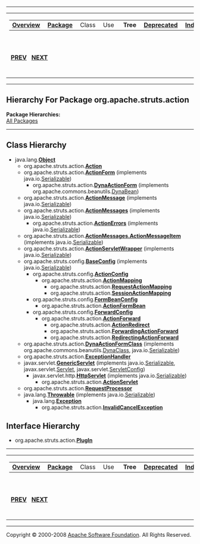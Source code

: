 ------------------------------------------------------------------------

<span id="navbar_top"></span> [](#skip-navbar_top "Skip navigation links")

<table>
<colgroup>
<col width="50%" />
<col width="50%" />
</colgroup>
<tbody>
<tr class="odd">
<td align="left"><span id="navbar_top_firstrow"></span>
<table>
<tbody>
<tr class="odd">
<td align="left"><a href="../../../../overview-summary.html.md"><strong>Overview</strong></a> </td>
<td align="left"><a href="package-summary.html.md"><strong>Package</strong></a> </td>
<td align="left">Class </td>
<td align="left">Use </td>
<td align="left"> <strong>Tree</strong> </td>
<td align="left"><a href="../../../../deprecated-list.html.md"><strong>Deprecated</strong></a> </td>
<td align="left"><a href="../../../../index-all.html.md"><strong>Index</strong></a> </td>
<td align="left"><a href="../../../../help-doc.html.md"><strong>Help</strong></a> </td>
</tr>
</tbody>
</table></td>
<td align="left"></td>
</tr>
<tr class="even">
<td align="left"> <a href="../../../../org/apache/struts/package-tree.html.md"><strong>PREV</strong></a>   <a href="../../../../org/apache/struts/actions/package-tree.html"><strong>NEXT</strong></a></td>
<td align="left"><a href="../../../../index.html.md?org/apache/struts/action/package-tree.html"><strong>FRAMES</strong></a>    <a href="package-tree.html"><strong>NO FRAMES</strong></a>    
<a href="../../../../allclasses-noframe.html.md"><strong>All Classes</strong></a></td>
</tr>
</tbody>
</table>

<span id="skip-navbar_top"></span>

------------------------------------------------------------------------

Hierarchy For Package org.apache.struts.action
----------------------------------------------

**Package Hierarchies:**  
[All Packages](../../../../overview-tree.html.md)

------------------------------------------------------------------------

Class Hierarchy
---------------

-   java.lang.[**Object**](http://java.sun.com/j2se/1.4.2/docs/api/java/lang/Object.html.md?is-external=true "class or interface in java.lang")
    -   org.apache.struts.action.[**Action**](../../../../org/apache/struts/action/Action.html.md "class in org.apache.struts.action")
    -   org.apache.struts.action.[**ActionForm**](../../../../org/apache/struts/action/ActionForm.html.md "class in org.apache.struts.action") (implements java.io.[Serializable](http://java.sun.com/j2se/1.4.2/docs/api/java/io/Serializable.html?is-external=true "class or interface in java.io"))
        -   org.apache.struts.action.[**DynaActionForm**](../../../../org/apache/struts/action/DynaActionForm.html.md "class in org.apache.struts.action") (implements org.apache.commons.beanutils.[DynaBean](http://commons.apache.org/beanutils/apidocs/org/apache/commons/beanutils/DynaBean.html?is-external=true "class or interface in org.apache.commons.beanutils"))
    -   org.apache.struts.action.[**ActionMessage**](../../../../org/apache/struts/action/ActionMessage.html.md "class in org.apache.struts.action") (implements java.io.[Serializable](http://java.sun.com/j2se/1.4.2/docs/api/java/io/Serializable.html?is-external=true "class or interface in java.io"))
    -   org.apache.struts.action.[**ActionMessages**](../../../../org/apache/struts/action/ActionMessages.html.md "class in org.apache.struts.action") (implements java.io.[Serializable](http://java.sun.com/j2se/1.4.2/docs/api/java/io/Serializable.html?is-external=true "class or interface in java.io"))
        -   org.apache.struts.action.[**ActionErrors**](../../../../org/apache/struts/action/ActionErrors.html.md "class in org.apache.struts.action") (implements java.io.[Serializable](http://java.sun.com/j2se/1.4.2/docs/api/java/io/Serializable.html?is-external=true "class or interface in java.io"))
    -   org.apache.struts.action.[**ActionMessages.ActionMessageItem**](../../../../org/apache/struts/action/ActionMessages.ActionMessageItem.html.md "class in org.apache.struts.action") (implements java.io.[Serializable](http://java.sun.com/j2se/1.4.2/docs/api/java/io/Serializable.html?is-external=true "class or interface in java.io"))
    -   org.apache.struts.action.[**ActionServletWrapper**](../../../../org/apache/struts/action/ActionServletWrapper.html.md "class in org.apache.struts.action") (implements java.io.[Serializable](http://java.sun.com/j2se/1.4.2/docs/api/java/io/Serializable.html?is-external=true "class or interface in java.io"))
    -   org.apache.struts.config.[**BaseConfig**](../../../../org/apache/struts/config/BaseConfig.html.md "class in org.apache.struts.config") (implements java.io.[Serializable](http://java.sun.com/j2se/1.4.2/docs/api/java/io/Serializable.html?is-external=true "class or interface in java.io"))
        -   org.apache.struts.config.[**ActionConfig**](../../../../org/apache/struts/config/ActionConfig.html.md "class in org.apache.struts.config")
            -   org.apache.struts.action.[**ActionMapping**](../../../../org/apache/struts/action/ActionMapping.html.md "class in org.apache.struts.action")
                -   org.apache.struts.action.[**RequestActionMapping**](../../../../org/apache/struts/action/RequestActionMapping.html.md "class in org.apache.struts.action")
                -   org.apache.struts.action.[**SessionActionMapping**](../../../../org/apache/struts/action/SessionActionMapping.html.md "class in org.apache.struts.action")
        -   org.apache.struts.config.[**FormBeanConfig**](../../../../org/apache/struts/config/FormBeanConfig.html.md "class in org.apache.struts.config")
            -   org.apache.struts.action.[**ActionFormBean**](../../../../org/apache/struts/action/ActionFormBean.html.md "class in org.apache.struts.action")
        -   org.apache.struts.config.[**ForwardConfig**](../../../../org/apache/struts/config/ForwardConfig.html.md "class in org.apache.struts.config")
            -   org.apache.struts.action.[**ActionForward**](../../../../org/apache/struts/action/ActionForward.html.md "class in org.apache.struts.action")
                -   org.apache.struts.action.[**ActionRedirect**](../../../../org/apache/struts/action/ActionRedirect.html.md "class in org.apache.struts.action")
                -   org.apache.struts.action.[**ForwardingActionForward**](../../../../org/apache/struts/action/ForwardingActionForward.html.md "class in org.apache.struts.action")
                -   org.apache.struts.action.[**RedirectingActionForward**](../../../../org/apache/struts/action/RedirectingActionForward.html.md "class in org.apache.struts.action")
    -   org.apache.struts.action.[**DynaActionFormClass**](../../../../org/apache/struts/action/DynaActionFormClass.html.md "class in org.apache.struts.action") (implements org.apache.commons.beanutils.[DynaClass](http://commons.apache.org/beanutils/apidocs/org/apache/commons/beanutils/DynaClass.html?is-external=true "class or interface in org.apache.commons.beanutils"), java.io.[Serializable](http://java.sun.com/j2se/1.4.2/docs/api/java/io/Serializable.html?is-external=true "class or interface in java.io"))
    -   org.apache.struts.action.[**ExceptionHandler**](../../../../org/apache/struts/action/ExceptionHandler.html.md "class in org.apache.struts.action")
    -   javax.servlet.[**GenericServlet**](http://java.sun.com/j2ee/1.4/docs/api/javax/servlet/GenericServlet.html.md?is-external=true "class or interface in javax.servlet") (implements java.io.[Serializable](http://java.sun.com/j2se/1.4.2/docs/api/java/io/Serializable.html?is-external=true "class or interface in java.io"), javax.servlet.[Servlet](http://java.sun.com/j2ee/1.4/docs/api/javax/servlet/Servlet.html?is-external=true "class or interface in javax.servlet"), javax.servlet.[ServletConfig](http://java.sun.com/j2ee/1.4/docs/api/javax/servlet/ServletConfig.html?is-external=true "class or interface in javax.servlet"))
        -   javax.servlet.http.[**HttpServlet**](http://java.sun.com/j2ee/1.4/docs/api/javax/servlet/http/HttpServlet.html.md?is-external=true "class or interface in javax.servlet.http") (implements java.io.[Serializable](http://java.sun.com/j2se/1.4.2/docs/api/java/io/Serializable.html?is-external=true "class or interface in java.io"))
            -   org.apache.struts.action.[**ActionServlet**](../../../../org/apache/struts/action/ActionServlet.html.md "class in org.apache.struts.action")
    -   org.apache.struts.action.[**RequestProcessor**](../../../../org/apache/struts/action/RequestProcessor.html.md "class in org.apache.struts.action")
    -   java.lang.[**Throwable**](http://java.sun.com/j2se/1.4.2/docs/api/java/lang/Throwable.html.md?is-external=true "class or interface in java.lang") (implements java.io.[Serializable](http://java.sun.com/j2se/1.4.2/docs/api/java/io/Serializable.html?is-external=true "class or interface in java.io"))
        -   java.lang.[**Exception**](http://java.sun.com/j2se/1.4.2/docs/api/java/lang/Exception.html.md?is-external=true "class or interface in java.lang")
            -   org.apache.struts.action.[**InvalidCancelException**](../../../../org/apache/struts/action/InvalidCancelException.html.md "class in org.apache.struts.action")

Interface Hierarchy
-------------------

-   org.apache.struts.action.[**PlugIn**](../../../../org/apache/struts/action/PlugIn.html.md "interface in org.apache.struts.action")

------------------------------------------------------------------------

<span id="navbar_bottom"></span> [](#skip-navbar_bottom "Skip navigation links")

<table>
<colgroup>
<col width="50%" />
<col width="50%" />
</colgroup>
<tbody>
<tr class="odd">
<td align="left"><span id="navbar_bottom_firstrow"></span>
<table>
<tbody>
<tr class="odd">
<td align="left"><a href="../../../../overview-summary.html.md"><strong>Overview</strong></a> </td>
<td align="left"><a href="package-summary.html.md"><strong>Package</strong></a> </td>
<td align="left">Class </td>
<td align="left">Use </td>
<td align="left"> <strong>Tree</strong> </td>
<td align="left"><a href="../../../../deprecated-list.html.md"><strong>Deprecated</strong></a> </td>
<td align="left"><a href="../../../../index-all.html.md"><strong>Index</strong></a> </td>
<td align="left"><a href="../../../../help-doc.html.md"><strong>Help</strong></a> </td>
</tr>
</tbody>
</table></td>
<td align="left"></td>
</tr>
<tr class="even">
<td align="left"> <a href="../../../../org/apache/struts/package-tree.html.md"><strong>PREV</strong></a>   <a href="../../../../org/apache/struts/actions/package-tree.html"><strong>NEXT</strong></a></td>
<td align="left"><a href="../../../../index.html.md?org/apache/struts/action/package-tree.html"><strong>FRAMES</strong></a>    <a href="package-tree.html"><strong>NO FRAMES</strong></a>    
<a href="../../../../allclasses-noframe.html.md"><strong>All Classes</strong></a></td>
</tr>
</tbody>
</table>

<span id="skip-navbar_bottom"></span>

------------------------------------------------------------------------

Copyright © 2000-2008 [Apache Software Foundation](http://www.apache.org/). All Rights Reserved.
